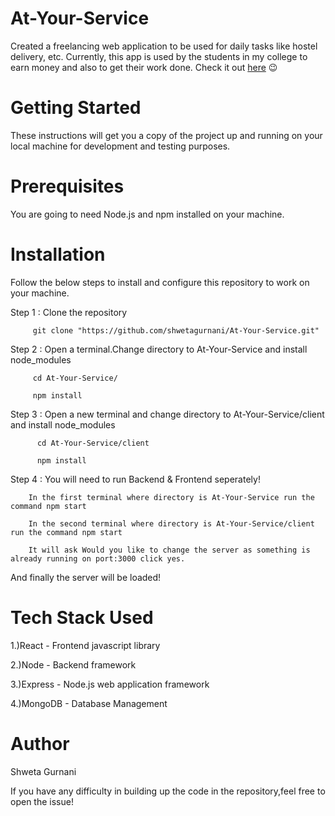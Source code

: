 # At-Your-Service
Created a freelancing web application to be used for daily tasks like hostel delivery, etc. Currently, this app is used by the students in my college to earn money and also to get their work done.
Check it out [here](#) 😉

# Getting Started
These instructions will get you a copy of the project up and running on your local machine for development and testing purposes.

# Prerequisites
You are going to need Node.js and npm installed on your machine.

# Installation
Follow the below steps to install and configure this repository to work on your machine.

Step 1 : Clone the repository

         git clone "https://github.com/shwetagurnani/At-Your-Service.git"

Step 2 : Open a terminal.Change directory to At-Your-Service and install node_modules

         cd At-Your-Service/
	 
         npm install

Step 3 : Open a new terminal and change directory to At-Your-Service/client and install node_modules

          cd At-Your-Service/client 
	 
	      npm install



Step 4 : You will need to run Backend & Frontend seperately!

	    In the first terminal where directory is At-Your-Service run the command npm start 
	 
	    In the second terminal where directory is At-Your-Service/client run the command npm start
	 
	    It will ask Would you like to change the server as something is already running on port:3000 click yes.
         
And finally the server will be loaded!

# Tech Stack Used
1.)React - Frontend javascript library

2.)Node - Backend framework

3.)Express - Node.js web application framework

4.)MongoDB - Database Management

# Author
Shweta Gurnani

If you have any difficulty in building up the code in the repository,feel free to open the issue!


